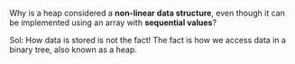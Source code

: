 Why is a heap considered a **non-linear data structure**, even though it can be implemented using an array with **sequential values**?

Sol: How data is stored is not the fact! The fact is how we access data in a binary tree, also known as a heap.   